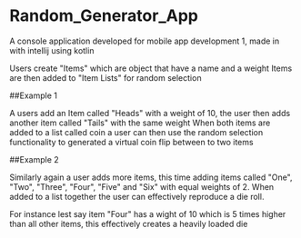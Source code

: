 # Random_Generator_App
A console application developed for mobile app development 1, made in with intellij using kotlin


Users create "Items" which are object that have a name and a weight
Items are then added to "Item Lists" for random selection


##Example 1

A users add an Item called "Heads" with a weight of 10, the user then adds another item called "Tails" with the same weight
When both items are added to a list called coin a user can then use the random selection functionality to generated a virtual coin flip between to two items

##Example 2

Similarly again a user adds more items, this time adding items called "One", "Two", "Three", "Four", "Five" and "Six" with equal weights of 2.
When added to a list together the user can effectively reproduce a die roll.

For instance lest say item "Four" has a wight of 10 which is 5 times higher than all other items, this effectively creates a heavily loaded die
